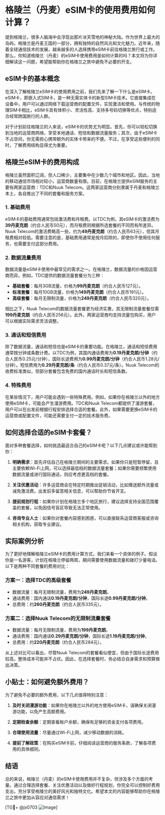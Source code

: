 # 格陵兰（丹麦）eSIM卡的使用费用如何计算？

提到格陵兰，很多人脑海中会浮现出那片冰天雪地的神秘大陆。作为世界上最大的岛屿，格陵兰是丹麦王国的一部分，拥有独特的自然风光和文化魅力。近年来，随着全球通信技术的发展，越来越多的人选择携带eSIM卡前往格陵兰旅行或工作。那么，你知道格陵兰（丹麦）的eSIM卡使用费用是如何计算的吗？本文将为你详细解读这一问题，希望能帮助你在格陵兰之旅中避免不必要的开支。

## eSIM卡的基本概念

在深入了解格陵兰eSIM卡的使用费用之前，我们先来了解一下什么是eSIM卡。eSIM卡，即嵌入式SIM卡，是一种无需实体卡的新型SIM卡技术。它直接集成在设备中，用户可以通过网络下载运营商的配置文件，实现激活和使用。与传统的物理SIM卡相比，eSIM卡具有体积小、灵活性高、支持多号码切换等优点，特别适合经常跨国旅行的人群。

对于计划前往格陵兰的人来说，eSIM卡的优势尤为明显。首先，你可以轻松切换到当地的运营商网络，享受本地通话、短信和数据流量服务；其次，由于eSIM卡不占空间，你无需担心携带额外的实体卡带来的不便。不过，在享受这些便利的同时，了解费用结构显得尤为重要。

## 格陵兰eSIM卡的费用构成

格陵兰虽然面积辽阔，但人口稀少，主要集中在少数几个城市和地区。因此，当地的移动通信市场相对较小，运营商数量有限。目前，在格陵兰提供eSIM服务的主要有两家运营商：TDC和Nuuk Telecom。这两家运营商分别隶属于丹麦和格陵兰本土，各自推出了不同的套餐和服务方案。

### 1. 基础费用

eSIM卡的基础费用通常包括激活费和月租费。以TDC为例，其eSIM卡的激活费为**39丹麦克朗**（约合人民币50元），而月租费则根据所选套餐的不同而有所差异。Nuuk Telecom的激活费略高一些，约为**49丹麦克朗**（约合人民币63元），但其月租费相对较低。需要注意的是，基础费用通常是按月扣除的，即使你不使用任何服务，也需要支付这部分费用。

### 2. 数据流量费用

数据流量是eSIM卡使用中最常见的需求之一。在格陵兰，数据流量的价格因运营商而异。例如，TDC提供的数据流量套餐分为三种：

- **基础套餐**：每月3GB流量，价格为**99丹麦克朗**（约合人民币127元）。
- **标准套餐**：每月10GB流量，价格为**149丹麦克朗**（约合人民币191元）。
- **高级套餐**：每月无限制流量，价格为**249丹麦克朗**（约合人民币320元）。

相比之下，Nuuk Telecom的数据流量套餐更为经济实惠，其无限制流量套餐仅需**199丹麦克朗**（约合人民币256元）。此外，两家运营商均支持流量包购买，用户可以根据实际需求灵活调整。

### 3. 通话和短信费用

除了数据流量，通话和短信也是eSIM卡的重要功能。在格陵兰，通话和短信费用通常按分钟或条数计费。以TDC为例，其国内通话费用为**0.19丹麦克朗/分钟**（约合人民币0.25元/分钟），国际长途费用为**0.99丹麦克朗/分钟**（约合人民币1.28元/分钟）。短信费用为**0.29丹麦克朗/条**（约合人民币0.37元/条）。Nuuk Telecom的收费标准类似，但部分套餐包含免费的国内通话时长和短信条数。

### 4. 特殊费用

在某些情况下，用户可能会遇到一些特殊费用。例如，如果你在格陵兰以外的地方使用eSIM卡，可能会产生漫游费用。TDC和Nuuk Telecom都提供了漫游套餐，用户可以在出发前根据行程安排选择合适的套餐。此外，如果需要更换eSIM卡的运营商或配置文件，可能还需要支付一定的技术服务费。

## 如何选择合适的eSIM卡套餐？

面对多种套餐选择，如何挑选最适合自己的eSIM卡呢？以下几点建议或许能帮到你：

1. **明确需求**：首先评估自己在格陵兰期间的主要需求。如果你只是短暂停留，且主要依赖Wi-Fi上网，可以选择最低档的数据流量套餐；如果你需要频繁使用数据流量或进行国际通话，则应考虑更高档的套餐。

2. **关注优惠活动**：许多运营商会在特定时期推出促销活动，比如赠送额外流量或减免激活费。出发前多留意相关信息，可以帮助你节省开支。

3. **提前规划行程**：如果你计划在格陵兰多个地区旅行，建议选择支持全国范围覆盖的套餐，以免因信号盲区导致无法正常使用。

4. **咨询专业人士**：如果你对套餐内容感到困惑，可以直接联系运营商客服或咨询相关机构，获取专业建议。

## 实际案例分析

为了更好地理解格陵兰eSIM卡的费用计算方式，我们来看一个具体的例子。假设你是一名游客，计划在格陵兰停留两周，期间需要使用数据流量和拨打少量电话。以下是两种不同套餐的费用对比：

### 方案一：选择TDC的高级套餐

- 数据流量：每月无限制流量，费用为**249丹麦克朗**。
- 通话费用：国内通话**0.19丹麦克朗/分钟**，国际长途**0.99丹麦克朗/分钟**。
- 总费用：约**260丹麦克朗**（约合人民币335元）。

### 方案二：选择Nuuk Telecom的无限制流量套餐

- 数据流量：每月无限制流量，费用为**199丹麦克朗**。
- 通话费用：国内通话**0.29丹麦克朗/分钟**，国际长途**1.19丹麦克朗/分钟**。
- 总费用：约**220丹麦克朗**（约合人民币284元）。

从上述对比可以看出，尽管Nuuk Telecom的套餐看似便宜，但由于国际长途费用较高，整体成本可能并不占优。因此，在选择套餐时，务必结合自身需求和预算做出决策。

## 小贴士：如何避免额外费用？

为了避免不必要的额外费用，以下几点值得特别注意：

1. **及时关闭漫游功能**：如果你在格陵兰以外的地方使用eSIM卡，请确保关闭漫游功能，以免产生高额费用。

2. **定期检查余额**：定期查看账户余额，确保有足够的资金支付各项费用。

3. **合理使用流量**：尽量通过Wi-Fi上网，减少移动数据的消耗。

4. **提前了解政策**：在购买eSIM卡前，仔细阅读运营商的服务条款，了解各项费用的具体细则。

## 结语

总的来说，格陵兰（丹麦）的eSIM卡使用费用并不复杂，但涉及多个方面的考量。通过合理选择套餐、关注优惠活动以及做好行程规划，你完全可以控制好费用支出，充分享受格陵兰的美好风光和独特文化。希望本文的内容能够帮助你在格陵兰之旅中更加从容应对通信需求！

[TG💪+ @jx0703 ![Image](https://github.com/user-attachments/assets/dbca1d08-cadb-493c-b0ec-ad6f7a83f270)]